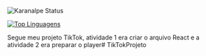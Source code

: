 ![Karanalpe Status](https://github-readme-stats.vercel.app/api?username=podecafezz&show_icons=true)

[![Top Linguagens](https://github-readme-stats.vercel.app/api/top-langs/?username=podecafezz&layout=compact)](https://github.com/anuraghazra/github-readme-stats)



Segue meu projeto TikTok, atividade 1 era criar o arquivo React e a atividade 2 era preparar o player# TikTokProjeto
